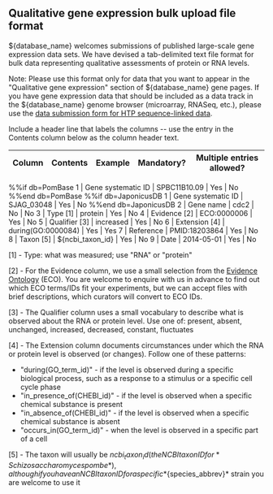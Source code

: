 ## Qualitative gene expression bulk upload file format

${database_name} welcomes submissions of published large-scale gene expression
data sets. We have devised a tab-delimited text file format for bulk
data representing qualitative assessments of protein or RNA levels.

Note: Please use this format only for data that you want to appear in
the "Qualitative gene expression" section of ${database_name} gene pages. If
you have gene expression data that should be included as a data track
in the ${database_name} genome browser (microarray, RNASeq, etc.), please use
the [data submission form for HTP sequence-linked data](documentation/data-submission-form-for-HTP-sequence-linked-data).

Include a header line that labels the columns -- use the entry in the
Contents column below as the column header text.

Column | Contents | Example | Mandatory? | Multiple entries allowed?
-------|----------|---------|------------|--------------------------
%%if db=PomBase
1 | Gene systematic ID | SPBC11B10.09 | Yes | No
%%end db=PomBase
%%if db=JaponicusDB
1 | Gene systematic ID | SJAG_03048 | Yes | No
%%end db=JaponicusDB
2 | Gene name | cdc2 | No | No
3 | Type [1] | protein | Yes | No
4 | Evidence [2] | ECO:0000006 | Yes | No
5 | Qualifier [3] | increased | Yes | No
6 | Extension [4] | during(GO:0000084) | Yes | Yes
7 | Reference | PMID:18203864 | Yes | No
8 | Taxon [5] | ${ncbi_taxon_id} | Yes | No
9 | Date | 2014-05-01 | Yes | No

[1] - Type: what was measured; use "RNA" or "protein"

[2] - For the Evidence column, we use a small selection from the
      [Evidence Ontology](http://www.evidenceontology.org/) (ECO). You
      are welcome to enquire with us in advance to find out which ECO
      terms/IDs fit your experiments, but we can accept files with brief
      descriptions, which curators will convert to ECO IDs.
    
[3] - The Qualifier column uses a small vocabulary to describe what is
      observed about the RNA or protein level. Use one of: present,
      absent, unchanged, increased, decreased, constant, fluctuates
      
[4] - The Extension column documents circumstances under which the RNA
      or protein level is observed (or changes). Follow one of these
      patterns:
- "during(GO_term_id)" - if the level is observed during a specific
        biological process, such as a response to a stimulus or a specific
        cell cycle phase
- "in_presence_of(CHEBI_id)" - if the level is observed when a 
        specific chemical substance is present
- "in_absence_of(CHEBI_id)" - if the level is observed when a 
        specific chemical substance is absent
- "occurs_in(GO_term_id)" -  when the level is observed in a 
        specific part of a cell
         
[5] - The taxon will usually be ${ncbi_taxon_id} (the NCBI taxon ID for
      *Schizosaccharomyces pombe*), although if you have an NCBI taxon ID
      for a specific *${species_abbrev}* strain you are welcome to use it
